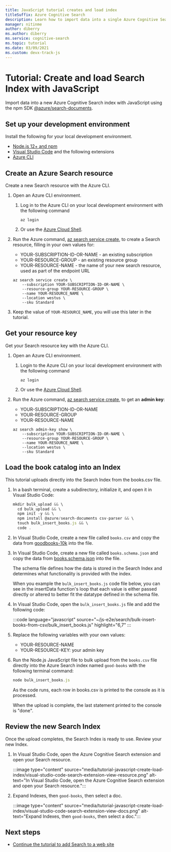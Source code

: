 ```yaml
---
title: JavaScript tutorial creates and load index
titleSuffix: Azure Cognitive Search
description: Learn how to import data into a single Azure Cognitive Search index with JavaScript using the npm SDK @azure/search-documents.
manager: nitinme
author: diberry
ms.author: diberry
ms.service: cognitive-search
ms.topic: tutorial
ms.date: 03/09/2021
ms.custom: devx-track-js
---
```


# Tutorial: Create and load Search Index with JavaScript

Import data into a new Azure Cognitive Search index with JavaScript using the npm SDK [@azure/search-documents](https://www.npmjs.com/package/@azure/search-documents).

## Set up your development environment

Install the following for your local development environment. 

- [Node.js 12+ and npm](https://nodejs.org/en/download) 
- [Visual Studio Code](https://code.visualstudio.com/) and the following extensions
- [Azure CLI]()

## Create an Azure Search resource 

Create a new Search resource with the Azure CLI.  

1. Open an Azure CLI environment.

    1. Log in to the Azure CLI on your local development environment with the following command 

        ```azurecli
        az login
        ```

    1. Or use the [Azure Cloud Shell](https://ms.portal.azure.com/#cloudshell/).

1. Run the Azure command, [az search service create](/cli/azure/search/service#az_search_service_create), to create a Search resource, filling in your own values for:

    * YOUR-SUBSCRIPTION-ID-OR-NAME - an existing subscription
    * YOUR-RESOURCE-GROUP - an existing resource group
    * YOUR-RESOURCE-NAME - the name of your new search resource, used as part of the endpoint URL

    ```azurecli
    az search service create \
        --subscription YOUR-SUBSCRIPTION-ID-OR-NAME \
        --resource-group YOUR-RESOURCE-GROUP \
        --name YOUR-RESOURCE_NAME \
        --location westus \
        --sku Standard
    ```

1. Keep the value of `YOUR-RESOURCE_NAME`, you will use this later in the tutorial. 

## Get your resource key

Get your Search resource key with the Azure CLI.  


1. Open an Azure CLI environment.

    1. Login to the Azure CLI on your local development environment with the following command 

        ```azurecli
        az login
        ```

    1. Or use the [Azure Cloud Shell](https://ms.portal.azure.com/#cloudshell/).

1. Run the Azure command, [az search service create](/cli/azure/search/admin-key#az_search_admin_key_show), to get an **admin key**:

    * YOUR-SUBSCRIPTION-ID-OR-NAME
    * YOUR-RESOURCE-GROUP
    * YOUR-RESOURCE-NAME

    ```azurecli
    az search admin-key show \
        --subscription YOUR-SUBSCRIPTION-ID-OR-NAME \
        --resource-group YOUR-RESOURCE-GROUP \
        --name YOUR-RESOURCE_NAME \
        --location westus \
        --sku Standard
    ```

## Load the book catalog into an Index

This tutorial uploads directly into the Search Index from the books.csv file. 

1. In a bash terminal, create a subdirectory, initialize it, and open it in Visual Studio Code:

    ```javascript
    mkdir bulk_upload && \
      cd bulk_upload && \
      npm init -y && \
      npm install @azure/search-documents csv-parser && \
      touch bulk_insert_books.js && \
      code .
    ```

1. In Visual Studio Code, create a new file called `books.csv` and copy the data from [goodbooks-10k](https://raw.githubusercontent.com/zygmuntz/goodbooks-10k/master/books.csv) into the file. 

1. In Visual Studio Code, create a new file called `books.schema.json` and copy the data from [books.schema.json](https://github.com/Azure-Samples/js-e2e/blob/main/search/bulk-insert-books-from-csv/books.schema.json) into the file. 

    The schema file defines how the data is stored in the Search Index and determines what functionality is provided with the index.

    When you example the `bulk_insert_books.js` code file below, you can see in the insertData function's loop that each value is either passed directly or altered to better fit the datatype defined in the schema file. 

1. In Visual Studio Code, open the `bulk_insert_books.js` file and add the following code:

    :::code language="javascript" source="~/js-e2e/search/bulk-insert-books-from-csv/bulk_insert_books.js" highlight="6,7" :::

1. Replace the following variables with your own values:

    * YOUR-RESOURCE-NAME
    * YOUR-RESOURCE-KEY: your admin key

1. Run the Node.js JavaScript file to bulk upload from the `books.csv` file directly into the Azure Search index named `good-books` with the following terminal command:

    ```javascript
    node bulk_insert_books.js
    ```

    As the code runs, each row in books.csv is printed to the console as it is processed. 

    When the upload is complete, the last statement printed to the console is "done".

## Review the new Search Index

Once the upload completes, the Search Index is ready to use. Review your new Index.

1. In Visual Studio Code, open the Azure Cognitive Search extension and open your Search resource.  

    :::image type="content" source="media/tutorial-javascript-create-load-index/visual-studio-code-search-extension-view-resource.png" alt-text="In Visual Studio Code, open the Azure Cognitive Search extension and open your Search resource.":::

1. Expand Indexes, then `good-books`, then select a doc. 
 
    :::image type="content" source="media/tutorial-javascript-create-load-index/visual-studio-code-search-extension-view-docs.png" alt-text="Expand Indexes, then `good-books`, then select a doc.":::

## Next steps

* [Continue the tutorial to add Search to a web site](tutorial-javascript-create-web-app.md)

